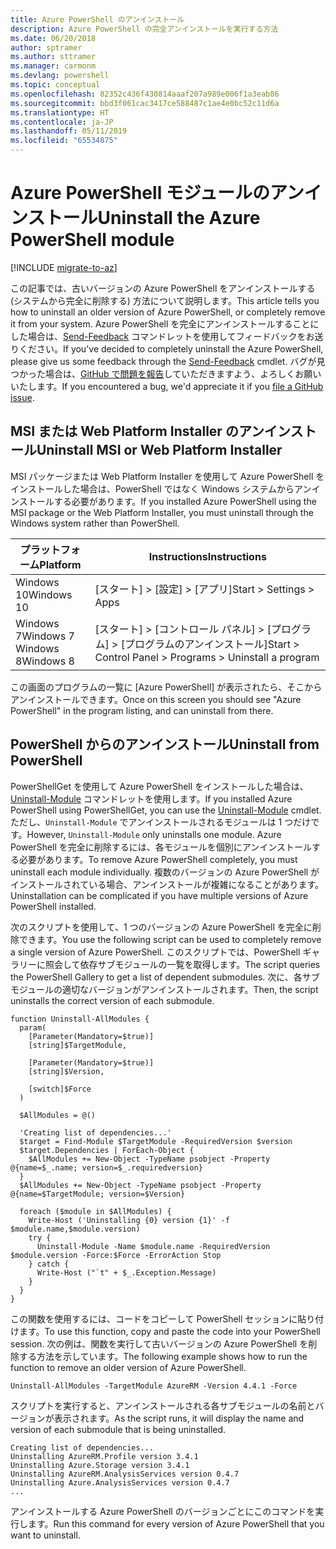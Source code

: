 ```yaml
---
title: Azure PowerShell のアンインストール
description: Azure PowerShell の完全アンインストールを実行する方法
ms.date: 06/20/2018
author: sptramer
ms.author: sttramer
ms.manager: carmonm
ms.devlang: powershell
ms.topic: conceptual
ms.openlocfilehash: 82352c436f430814aaaf207a989e006f1a3eab86
ms.sourcegitcommit: bbd3f061cac3417ce588487c1ae4e0bc52c11d6a
ms.translationtype: HT
ms.contentlocale: ja-JP
ms.lasthandoff: 05/11/2019
ms.locfileid: "65534875"
---
```

# <a name="uninstall-the-azure-powershell-module"></a><span data-ttu-id="7e21d-103">Azure PowerShell モジュールのアンインストール</span><span class="sxs-lookup"><span data-stu-id="7e21d-103">Uninstall the Azure PowerShell module</span></span>

[!INCLUDE [migrate-to-az](../includes/migrate-to-az.md)]

<span data-ttu-id="7e21d-104">この記事では、古いバージョンの Azure PowerShell をアンインストールする (システムから完全に削除する) 方法について説明します。</span><span class="sxs-lookup"><span data-stu-id="7e21d-104">This article tells you how to uninstall an older version of Azure PowerShell, or completely remove it from your system.</span></span> <span data-ttu-id="7e21d-105">Azure PowerShell を完全にアンインストールすることにした場合は、[Send-Feedback](/powershell/module/azurerm.profile/send-feedback) コマンドレットを使用してフィードバックをお送りください。</span><span class="sxs-lookup"><span data-stu-id="7e21d-105">If you've decided to completely uninstall the Azure PowerShell, please give us some feedback through the [Send-Feedback](/powershell/module/azurerm.profile/send-feedback) cmdlet.</span></span>
<span data-ttu-id="7e21d-106">バグが見つかった場合は、[GitHub で問題を報告](https://github.com/azure/azure-powershell/issues)していただきますよう、よろしくお願いいたします。</span><span class="sxs-lookup"><span data-stu-id="7e21d-106">If you encountered a bug, we'd appreciate it if you [file a GitHub issue](https://github.com/azure/azure-powershell/issues).</span></span>

## <a name="uninstall-msi-or-web-platform-installer"></a><span data-ttu-id="7e21d-107">MSI または Web Platform Installer のアンインストール</span><span class="sxs-lookup"><span data-stu-id="7e21d-107">Uninstall MSI or Web Platform Installer</span></span>

<span data-ttu-id="7e21d-108">MSI パッケージまたは Web Platform Installer を使用して Azure PowerShell をインストールした場合は、PowerShell ではなく Windows システムからアンインストールする必要があります。</span><span class="sxs-lookup"><span data-stu-id="7e21d-108">If you installed Azure PowerShell using the MSI package or the Web Platform Installer, you must uninstall through the Windows system rather than PowerShell.</span></span>

| <span data-ttu-id="7e21d-109">プラットフォーム</span><span class="sxs-lookup"><span data-stu-id="7e21d-109">Platform</span></span> | <span data-ttu-id="7e21d-110">Instructions</span><span class="sxs-lookup"><span data-stu-id="7e21d-110">Instructions</span></span> |
|----------|--------------|
| <span data-ttu-id="7e21d-111">Windows 10</span><span class="sxs-lookup"><span data-stu-id="7e21d-111">Windows 10</span></span> | <span data-ttu-id="7e21d-112">[スタート] > [設定] > [アプリ]</span><span class="sxs-lookup"><span data-stu-id="7e21d-112">Start > Settings > Apps</span></span> |
| <span data-ttu-id="7e21d-113">Windows 7</span><span class="sxs-lookup"><span data-stu-id="7e21d-113">Windows 7</span></span> </br><span data-ttu-id="7e21d-114">Windows 8</span><span class="sxs-lookup"><span data-stu-id="7e21d-114">Windows 8</span></span> | <span data-ttu-id="7e21d-115">[スタート] > [コントロール パネル] > [プログラム] > [プログラムのアンインストール]</span><span class="sxs-lookup"><span data-stu-id="7e21d-115">Start > Control Panel > Programs > Uninstall a program</span></span> |

<span data-ttu-id="7e21d-116">この画面のプログラムの一覧に [Azure PowerShell] が表示されたら、そこからアンインストールできます。</span><span class="sxs-lookup"><span data-stu-id="7e21d-116">Once on this screen you should see "Azure PowerShell" in the program listing, and can uninstall from there.</span></span>

## <a name="uninstall-from-powershell"></a><span data-ttu-id="7e21d-117">PowerShell からのアンインストール</span><span class="sxs-lookup"><span data-stu-id="7e21d-117">Uninstall from PowerShell</span></span>

<span data-ttu-id="7e21d-118">PowerShellGet を使用して Azure PowerShell をインストールした場合は、[Uninstall-Module](/powershell/module/powershellget/uninstall-module) コマンドレットを使用します。</span><span class="sxs-lookup"><span data-stu-id="7e21d-118">If you installed Azure PowerShell using PowerShellGet, you can use the [Uninstall-Module](/powershell/module/powershellget/uninstall-module) cmdlet.</span></span> <span data-ttu-id="7e21d-119">ただし、`Uninstall-Module` でアンインストールされるモジュールは 1 つだけです。</span><span class="sxs-lookup"><span data-stu-id="7e21d-119">However, `Uninstall-Module` only uninstalls one module.</span></span> <span data-ttu-id="7e21d-120">Azure PowerShell を完全に削除するには、各モジュールを個別にアンインストールする必要があります。</span><span class="sxs-lookup"><span data-stu-id="7e21d-120">To remove Azure PowerShell completely, you must uninstall each module individually.</span></span> <span data-ttu-id="7e21d-121">複数のバージョンの Azure PowerShell がインストールされている場合、アンインストールが複雑になることがあります。</span><span class="sxs-lookup"><span data-stu-id="7e21d-121">Uninstallation can be complicated if you have multiple versions of Azure PowerShell installed.</span></span>

<span data-ttu-id="7e21d-122">次のスクリプトを使用して、1 つのバージョンの Azure PowerShell を完全に削除できます。</span><span class="sxs-lookup"><span data-stu-id="7e21d-122">You use the following script can be used to completely remove a single version of Azure PowerShell.</span></span> <span data-ttu-id="7e21d-123">このスクリプトでは、PowerShell ギャラリーに照会して依存サブモジュールの一覧を取得します。</span><span class="sxs-lookup"><span data-stu-id="7e21d-123">The script queries the PowerShell Gallery to get a list of dependent submodules.</span></span> <span data-ttu-id="7e21d-124">次に、各サブモジュールの適切なバージョンがアンインストールされます。</span><span class="sxs-lookup"><span data-stu-id="7e21d-124">Then, the script uninstalls the correct version of each submodule.</span></span>

```powershell-interactive
function Uninstall-AllModules {
  param(
    [Parameter(Mandatory=$true)]
    [string]$TargetModule,

    [Parameter(Mandatory=$true)]
    [string]$Version,

    [switch]$Force
  )

  $AllModules = @()

  'Creating list of dependencies...'
  $target = Find-Module $TargetModule -RequiredVersion $version
  $target.Dependencies | ForEach-Object {
    $AllModules += New-Object -TypeName psobject -Property @{name=$_.name; version=$_.requiredversion}
  }
  $AllModules += New-Object -TypeName psobject -Property @{name=$TargetModule; version=$Version}

  foreach ($module in $AllModules) {
    Write-Host ('Uninstalling {0} version {1}' -f $module.name,$module.version)
    try {
      Uninstall-Module -Name $module.name -RequiredVersion $module.version -Force:$Force -ErrorAction Stop
    } catch {
      Write-Host ("`t" + $_.Exception.Message)
    }
  }
}
```

<span data-ttu-id="7e21d-125">この関数を使用するには、コードをコピーして PowerShell セッションに貼り付けます。</span><span class="sxs-lookup"><span data-stu-id="7e21d-125">To use this function, copy and paste the code into your PowerShell session.</span></span> <span data-ttu-id="7e21d-126">次の例は、関数を実行して古いバージョンの Azure PowerShell を削除する方法を示しています。</span><span class="sxs-lookup"><span data-stu-id="7e21d-126">The following example shows how to run the function to remove an older version of Azure PowerShell.</span></span>

```powershell-interactive
Uninstall-AllModules -TargetModule AzureRM -Version 4.4.1 -Force
```

<span data-ttu-id="7e21d-127">スクリプトを実行すると、アンインストールされる各サブモジュールの名前とバージョンが表示されます。</span><span class="sxs-lookup"><span data-stu-id="7e21d-127">As the script runs, it will display the name and version of each submodule that is being uninstalled.</span></span>

```output
Creating list of dependencies...
Uninstalling AzureRM.Profile version 3.4.1
Uninstalling Azure.Storage version 3.4.1
Uninstalling AzureRM.AnalysisServices version 0.4.7
Uninstalling Azure.AnalysisServices version 0.4.7
...
```

<span data-ttu-id="7e21d-128">アンインストールする Azure PowerShell のバージョンごとにこのコマンドを実行します。</span><span class="sxs-lookup"><span data-stu-id="7e21d-128">Run this command for every version of Azure PowerShell that you want to uninstall.</span></span>